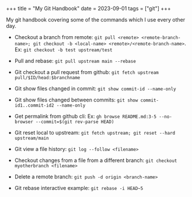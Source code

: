 +++
title = "My Git Handbook"
date = 2023-09-01
tags = ["git"]
+++

My git handbook covering some of the commands which I use every other day.

- Checkout a branch from remote: `git pull <remote> <remote-branch-name>; git checkout -b <local-name> <remote>/<remote-branch-name>`.
Ex: `git checkout -b test upstream/test`

- Pull and rebase: `git pull upstream main --rebase`

- Git checkout a pull request from github: `git fetch upstream pull/$ID/head:$branchname` 

- Git show files changed in commit: `git show commit-id --name-only`
- Git show files changed between commits: `git show commit-id1..commit-id2 --name-only`
- Get permalink from github cli: Ex: `gh browse README.md:3-5 --no-browser --commit=$(git rev-parse HEAD)`

- Git reset local to upstream: `git fetch upstream; git reset --hard upstream/main`

- Git view a file history: `git log --follow <filename>`

- Checkout changes from a file from a different branch: `git checkout myotherbranch <filename>`

- Delete a remote branch: `git push -d origin <branch-name>`

- Git rebase interactive example: `git rebase -i HEAD~5`
